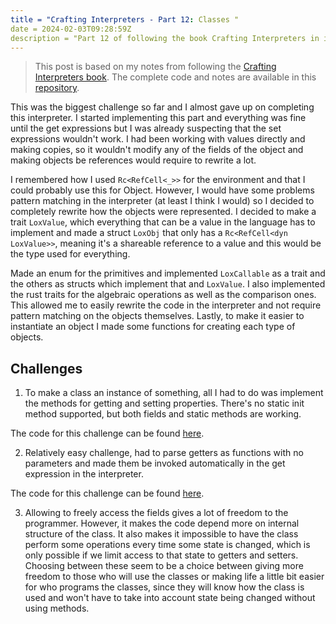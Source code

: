 ```yaml
---
title = "Crafting Interpreters - Part 12: Classes "
date = 2024-02-03T09:28:59Z
description = "Part 12 of following the book Crafting Interpreters in implementing interpreters for the Lox programming language."
---
```



> This post is based on my notes from following the [Crafting Interpreters book](https://craftinginterpreters.com/).
> The complete code and notes are available in this [repository](https://github.com/EdSwordsmith/crafting_interpreters).

This was the biggest challenge so far and I almost gave up on completing this interpreter. I started implementing this part and everything was fine until the get expressions but I was already suspecting that the set expressions wouldn't work. I had been working with values directly and making copies, so it wouldn't modify any of the fields of the object and making objects be references would require to rewrite a lot.

I remembered how I used `Rc<RefCell<_>>` for the environment and that I could probably use this for Object. However, I would have some problems pattern matching in the interpreter (at least I think I would) so I decided to completely rewrite how the objects were represented. I decided to make a trait `LoxValue`, which everything that can be a value in the language has to implement and made a struct `LoxObj` that only has a `Rc<RefCell<dyn LoxValue>>`, meaning it's a shareable reference to a value and this would be the type used for everything.

Made an enum for the primitives and implemented `LoxCallable` as a trait and the others as structs which implement that and `LoxValue`. I also implemented the rust traits for the algebraic operations as well as the comparison ones. This allowed me to easily rewrite the code in the interpreter and not require pattern matching on the objects themselves. Lastly, to make it easier to instantiate an object I made some functions for creating each type of objects.

## Challenges

1. To make a class an instance of something, all I had to do was implement the methods for getting and setting properties. There's no static init method supported, but both fields and static methods are working.

The code for this challenge can be found [here](https://github.com/EdSwordsmith/crafting_interpreters/tree/12_static).

2. Relatively easy challenge, had to parse getters as functions with no parameters and made them be invoked automatically in the get expression in the interpreter. 

The code for this challenge can be found [here](https://github.com/EdSwordsmith/crafting_interpreters/tree/12_getters).

3. Allowing to freely access the fields gives a lot of freedom to the programmer. However, it makes the code depend more on internal structure of the class. It also makes it impossible to have the class perform some operations every time some state is changed, which is only possible if we limit access to that state to getters and setters. Choosing between these seem to be a choice between giving more freedom to those who will use the classes or making life a little bit easier for who programs the classes, since they will know how the class is used and won't have to take into account state being changed without using methods.

